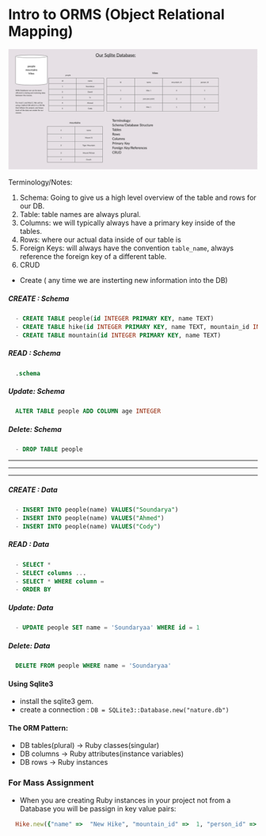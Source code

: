 # Intro to ORMS (Object Relational Mapping)

![Database Image](sql-intro.png "Databases")

Terminology/Notes: 
1. Schema: Going to give us a high level overview of the table and rows for our DB.
2. Table: table names are always plural.
3. Columns: we will typically always have a primary key inside of the tables. 
4. Rows: where our actual data inside of our table is
5. Foreign Keys: will always have the convention `table_name`, always reference the foreign key of a different table.
6. CRUD
  - Create ( any time we are insterting new information into the DB)
  ##### CREATE : Schema
  ```SQL
    - CREATE TABLE people(id INTEGER PRIMARY KEY, name TEXT)
    - CREATE TABLE hike(id INTEGER PRIMARY KEY, name TEXT, mountain_id INTEGER, person_id INTEGER)
    - CREATE TABLE mountain(id INTEGER PRIMARY KEY, name TEXT)
  ```

  ##### READ : Schema
  ```SQL
    .schema
  ```

  ##### Update: Schema
  ```SQL
    ALTER TABLE people ADD COLUMN age INTEGER
  ```

  ##### Delete: Schema
  ```SQL
    - DROP TABLE people
  ```
  ---
  ---
  ---
  ##### CREATE : Data
  ```SQL
    - INSERT INTO people(name) VALUES("Soundarya")
    - INSERT INTO people(name) VALUES("Ahmed")
    - INSERT INTO people(name) VALUES("Cody")
  ```
  ##### READ : Data
  ```SQL
    - SELECT * 
    - SELECT columns ...
    - SELECT * WHERE column = 
    - ORDER BY
  ```
  ##### Update: Data
  ```SQL
    - UPDATE people SET name = 'Soundaryaa' WHERE id = 1
  ```
  ##### Delete: Data
  ```SQL
    DELETE FROM people WHERE name = 'Soundaryaa'
  ```


#### Using Sqlite3
- install the sqlite3 gem.
- create a connection : `DB = SQLite3::Database.new("nature.db")`
#### The ORM Pattern: 
- DB tables(plural) -> Ruby classes(singular)
- DB columns -> Ruby attributes(instance variables)
- DB rows -> Ruby instances

### For Mass Assignment
- When you are creating Ruby instances in your project not from a Database you will be passign in key value pairs: 
```Ruby
  Hike.new({"name" =>  "New Hike", "mountain_id" =>  1, "person_id" =>  2, "id" =>  nil})
```

